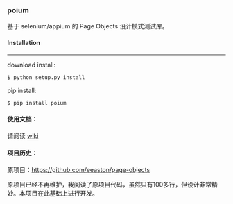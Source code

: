 ### poium

基于 selenium/appium 的 Page Objects 设计模式测试库。

#### Installation
------------

download install:

```shell
$ python setup.py install
```

pip install:
```
$ pip install poium
```

#### 使用文档：

请阅读 [wiki](https://github.com/defnngj/poium/wiki)

#### 项目历史：

原项目：https://github.com/eeaston/page-objects

原项目已经不再维护，我阅读了原项目代码，虽然只有100多行，但设计非常精妙。本项目在此基础上进行开发。
